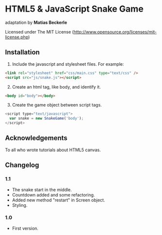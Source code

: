 # HTML5 & JavaScript Snake Game

adaptation by **Matias Beckerle**

Licensed under The MIT License (http://www.opensource.org/licenses/mit-license.php)

## Installation

1) Include the javascript and stylesheet files. For example:

```HTML
<link rel="stylesheet" href="css/main.css" type="text/css" />  
<script src="js/snake.js"></script>
```

2) Create an html tag, like body, and identify it.

```HTML
<body id="body"></body>
```

3) Create the game object between script tags.

```javascript
<script type="text/javascript">
  var snake = new SnakeGame('body');
</script>
```

## Acknowledgements

To all who wrote tutorials about HTML5 canvas.

## Changelog

### 1.1

* The snake start in the middle.
* Countdown added and some refactoring.
* Added new method "restart" in Screen object.
* Styling.

### 1.0

* First version.
